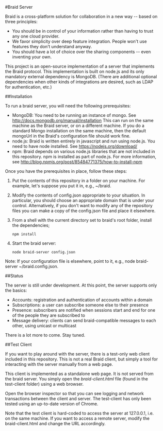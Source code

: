 #Braid Server

Braid is a cross-platform solution for collaboration in a new way -- based on three principles:

- You should be in control of your information rather than having to trust any one cloud provider.  
- We favor simplicity over deep feature integration.  People won't use features they don't understand anyway. 
- You should have a lot of choice over the sharing components -- even inventing your own.

This project is an open-source implementation of a server that implements the Braid protocol.  This
implementation is built on node.js and its only mandatory external dependency is MongoDB.  (There are
additional optional dependencies when other kinds of integrations are desired, such as LDAP for
authentication, etc.)

##Installation

To run a braid server, you will need the following prerequisites:

- MongoDB:  You need to be running an instance of mongo.  See http://docs.mongodb.org/manual/installation This can run on the same machine as the Braid server, or on a different machine.  If you do a standard Mongo installation on the same machine, then the default mongoUrl in the Braid's configuration file should work fine.
- node.js:  Braid is written entirely in javascript and run using node.js.  You need to have node installed.  See https://nodejs.org/download/
- npm:  Braid depends on various node.js libraries that are not included in this repository.  npm is installed as part of node.js.  For more information, see http://blog.npmjs.org/post/85484771375/how-to-install-npm

Once you have the prerequisites in place, follow these steps:

1. Put the contents of this repository in a folder on your machine.  For example, let's suppose you put it in, e.g., ~/braid.

2. Modify the contents of config.json appropriate to your situation.  In particular, you should choose an appropriate domain that is under your control.  Alternatively, if you don't want to modify any of the repository files
you can make a copy of the config.json file and place it elsewhere.

3. From a shell with the current directory set to braid's root folder, install the dependencies;

	`npm install`

4. Start the braid server:

	`node braid-server config.json`

Note:  If your configuration file is elsewhere, point to it, e.g., node braid-server ~/braid.config.json.

##Status

The server is still under development.  At this point, the server supports only the basics:

- Accounts:  registration and authentication of accounts within a domain
- Subscriptions:  a user can subscribe someone else to their presence
- Presence:  subscribers are notified when sessions start and end for one of the people they are subscribed to
- Message delivery:  clients can send braid-compatible messages to each other, using unicast or multicast

There is a lot more to come.  Stay tuned.

##Test Client

If you want to play around with the server, there is a test-only web client included in this repository.  This is not a real Braid client, but simply a tool for interacting with the server manually from a web page.

This client is implemented as a standalone web page.  It is not served from the braid server.  You simply open the *braid-client.html* file (found in the test-client folder) using a web browser.

Open the browser inspector so that you can see logging and network transactions between the client and server.   The test-client has only been tested using an up-to-date version of Chrome.

Note that the test client is hard-coded to access the server at 127.0.0.1, i.e. on the same machine.  If you want to access a remote server, modify the braid-client.html and change the URL accordingly.
